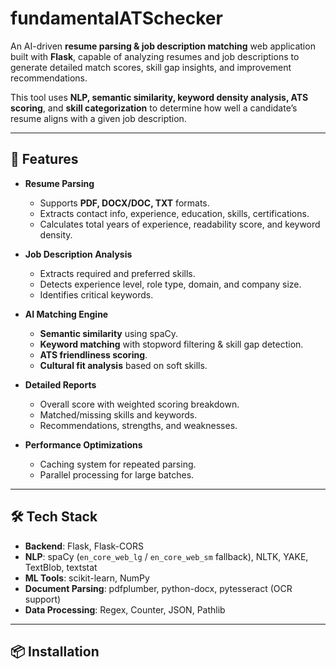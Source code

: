 # fundamentalATSchecker

An AI-driven **resume parsing & job description matching** web application built with **Flask**, capable of analyzing resumes and job descriptions to generate detailed match scores, skill gap insights, and improvement recommendations.

This tool uses **NLP, semantic similarity, keyword density analysis, ATS scoring**, and **skill categorization** to determine how well a candidate’s resume aligns with a given job description.

---

## 🚀 Features

- **Resume Parsing**  
  - Supports **PDF, DOCX/DOC, TXT** formats.
  - Extracts contact info, experience, education, skills, certifications.
  - Calculates total years of experience, readability score, and keyword density.

- **Job Description Analysis**  
  - Extracts required and preferred skills.
  - Detects experience level, role type, domain, and company size.
  - Identifies critical keywords.

- **AI Matching Engine**  
  - **Semantic similarity** using spaCy.
  - **Keyword matching** with stopword filtering & skill gap detection.
  - **ATS friendliness scoring**.
  - **Cultural fit analysis** based on soft skills.

- **Detailed Reports**  
  - Overall score with weighted scoring breakdown.
  - Matched/missing skills and keywords.
  - Recommendations, strengths, and weaknesses.

- **Performance Optimizations**  
  - Caching system for repeated parsing.
  - Parallel processing for large batches.

---

## 🛠️ Tech Stack

- **Backend**: Flask, Flask-CORS
- **NLP**: spaCy (`en_core_web_lg` / `en_core_web_sm` fallback), NLTK, YAKE, TextBlob, textstat
- **ML Tools**: scikit-learn, NumPy
- **Document Parsing**: pdfplumber, python-docx, pytesseract (OCR support)
- **Data Processing**: Regex, Counter, JSON, Pathlib

---

## 📦 Installation

